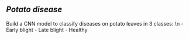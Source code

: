 ## *Potato disease*
Build a CNN model to classify diseases on potato leaves in 3 classes: \n
    - Early blight
    - Late blight
    - Healthy